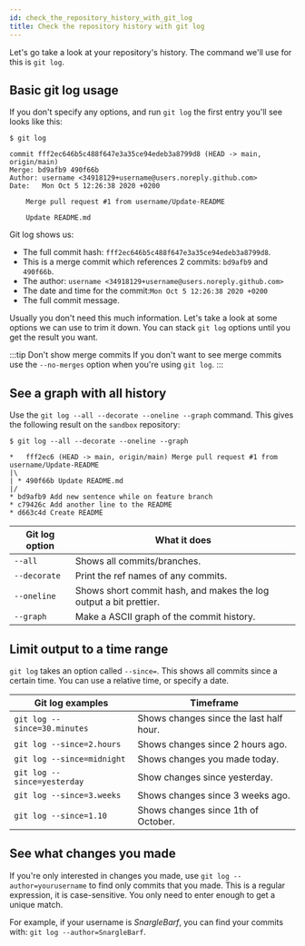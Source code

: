```yaml
---
id: check_the_repository_history_with_git_log
title: Check the repository history with git log
---
```


Let's go take a look at your repository's history.
The command we'll use for this is `git log`.

## Basic git log usage

If you don't specify any options, and run `git log` the first entry you'll see looks like this:

```git
$ git log

commit fff2ec646b5c488f647e3a35ce94edeb3a8799d8 (HEAD -> main, origin/main)
Merge: bd9afb9 490f66b
Author: username <34918129+username@users.noreply.github.com>
Date:   Mon Oct 5 12:26:38 2020 +0200

    Merge pull request #1 from username/Update-README

    Update README.md
```

Git log shows us:

- The full commit hash: `fff2ec646b5c488f647e3a35ce94edeb3a8799d8`.
- This is a merge commit which references 2 commits: `bd9afb9` and `490f66b`.
- The author: `username <34918129+username@users.noreply.github.com>`
- The date and time for the commit:`Mon Oct 5 12:26:38 2020 +0200`
- The full commit message.

Usually you don't need this much information.
Let's take a look at some options we can use to trim it down.
You can stack `git log` options until you get the result you want.

:::tip Don't show merge commits
If you don't want to see merge commits use the `--no-merges` option when you're using `git log`.
:::

## See a graph with all history

Use the `git log --all --decorate --oneline --graph` command.
This gives the following result on the `sandbox` repository:

```git
$ git log --all --decorate --oneline --graph

*   fff2ec6 (HEAD -> main, origin/main) Merge pull request #1 from username/Update-README
|\
| * 490f66b Update README.md
|/
* bd9afb9 Add new sentence while on feature branch
* c79426c Add another line to the README
* d663c4d Create README
```

| Git log option | What it does                                                      |
| -------------- | ----------------------------------------------------------------- |
| `--all`        | Shows all commits/branches.                                       |
| `--decorate`   | Print the ref names of any commits.                               |
| `--oneline`    | Shows short commit hash, and makes the log output a bit prettier. |
| `--graph`      | Make a ASCII graph of the commit history.                         |

## Limit output to a time range

`git log` takes an option called `--since=`.
This shows all commits since a certain time.
You can use a relative time, or specify a date.

| Git log examples             | Timeframe                               |
| ---------------------------- | --------------------------------------- |
| `git log --since=30.minutes` | Shows changes since the last half hour. |
| `git log --since=2.hours`    | Shows changes since 2 hours ago.        |
| `git log --since=midnight`   | Shows changes you made today.           |
| `git log --since=yesterday`  | Show changes since yesterday.           |
| `git log --since=3.weeks`    | Shows changes since 3 weeks ago.        |
| `git log --since=1.10`       | Shows changes since 1th of October.     |

## See what changes you made

If you're only interested in changes you made, use `git log --author=yourusername` to find only commits that you made.
This is a regular expression, it is case-sensitive.
You only need to enter enough to get a unique match.

For example, if your username is _SnargleBarf_, you can find your commits with: `git log --author=SnargleBarf`.
